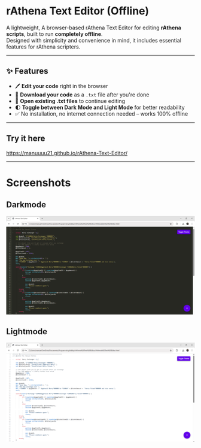 # rAthena Text Editor (Offline)

A lightweight, A browser-based rAthena Text Editor for editing **rAthena scripts**, built to run **completely offline**.  
Designed with simplicity and convenience in mind, it includes essential features for rAthena scripters.

---

## ✨ Features

- 🖊️ **Edit your code** right in the browser
- 💾 **Download your code** as a `.txt` file after you're done
- 📂 **Open existing .txt files** to continue editing
- 🌓 **Toggle between Dark Mode and Light Mode** for better readability
- ✅ No installation, no internet connection needed – works 100% offline

---
## Try it here
https://manuuuu21.github.io/rAthena-Text-Editor/

---
# Screenshots
## Darkmode
![Img](https://github.com/Manuuuu21/rAthena-Text-Editor/blob/main/library/darkmode.png)
## Lightmode
![Img](https://github.com/Manuuuu21/rAthena-Text-Editor/blob/main/library/lightmode.png)
